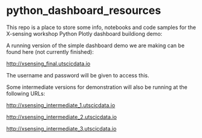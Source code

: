 # python_dashboard_resources

This repo is a place to store some info, notebooks and code samples for the X-sensing workshop Python Plotly dashboard buildiong demo:

A running version of the simple dashboard demo we are making can be found here (not currently finished):

http://xsensing_final.utscicdata.io

The username and password will be given to access this.

Some intermediate versions for demonstration will also be running at the following URLs:

http://xsensing_intermediate_1.utscicdata.io

http://xsensing_intermediate_2.utscicdata.io

http://xsensing_intermediate_3.utscicdata.io
